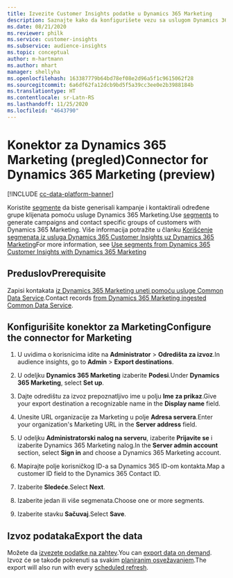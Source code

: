```yaml
---
title: Izvezite Customer Insights podatke u Dynamics 365 Marketing
description: Saznajte kako da konfigurišete vezu sa uslugom Dynamics 365 Marketing.
ms.date: 08/21/2020
ms.reviewer: philk
ms.service: customer-insights
ms.subservice: audience-insights
ms.topic: conceptual
author: m-hartmann
ms.author: mhart
manager: shellyha
ms.openlocfilehash: 163387779b64bd78ef08e2d96a5f1c9615062f28
ms.sourcegitcommit: 6a6df62fa12dcb9bd5f5a39cc3ee0e2b3988184b
ms.translationtype: HT
ms.contentlocale: sr-Latn-RS
ms.lasthandoff: 11/25/2020
ms.locfileid: "4643790"
---
```

# <a name="connector-for-dynamics-365-marketing-preview"></a><span data-ttu-id="c59d9-103">Konektor za Dynamics 365 Marketing (pregled)</span><span class="sxs-lookup"><span data-stu-id="c59d9-103">Connector for Dynamics 365 Marketing (preview)</span></span>

[!INCLUDE [cc-data-platform-banner](../includes/cc-data-platform-banner.md)]

<span data-ttu-id="c59d9-104">Koristite [segmente](segments.md) da biste generisali kampanje i kontaktirali određene grupe klijenata pomoću usluge Dynamics 365 Marketing.</span><span class="sxs-lookup"><span data-stu-id="c59d9-104">Use [segments](segments.md) to generate campaigns and contact specific groups of customers with Dynamics 365 Marketing.</span></span> <span data-ttu-id="c59d9-105">Više informacija potražite u članku [Korišćenje segmenata iz usluga Dynamics 365 Customer Insights uz Dynamics 365 Marketing](https://docs.microsoft.com/dynamics365/marketing/customer-insights-segments)</span><span class="sxs-lookup"><span data-stu-id="c59d9-105">For more information, see [Use segments from Dynamics 365 Customer Insights with Dynamics 365 Marketing](https://docs.microsoft.com/dynamics365/marketing/customer-insights-segments)</span></span>

## <a name="prerequisite"></a><span data-ttu-id="c59d9-106">Preduslov</span><span class="sxs-lookup"><span data-stu-id="c59d9-106">Prerequisite</span></span>

<span data-ttu-id="c59d9-107">Zapisi kontakata [iz Dynamics 365 Marketing uneti pomoću usluge Common Data Service](connect-power-query.md).</span><span class="sxs-lookup"><span data-stu-id="c59d9-107">Contact records [from Dynamics 365 Marketing ingested Common Data Service](connect-power-query.md).</span></span>

## <a name="configure-the-connector-for-marketing"></a><span data-ttu-id="c59d9-108">Konfigurišite konektor za Marketing</span><span class="sxs-lookup"><span data-stu-id="c59d9-108">Configure the connector for Marketing</span></span>

1. <span data-ttu-id="c59d9-109">U uvidima o korisnicima idite na **Administrator** > **Odredišta za izvoz**.</span><span class="sxs-lookup"><span data-stu-id="c59d9-109">In audience insights, go to **Admin** > **Export destinations**.</span></span>

1. <span data-ttu-id="c59d9-110">U odeljku **Dynamics 365 Marketing** izaberite **Podesi**.</span><span class="sxs-lookup"><span data-stu-id="c59d9-110">Under **Dynamics 365 Marketing**, select **Set up**.</span></span>

1. <span data-ttu-id="c59d9-111">Dajte odredištu za izvoz prepoznatljivo ime u polju **Ime za prikaz**.</span><span class="sxs-lookup"><span data-stu-id="c59d9-111">Give your export destination a recognizable name in the **Display name** field.</span></span>

1. <span data-ttu-id="c59d9-112">Unesite URL organizacije za Marketing u polje **Adresa servera**.</span><span class="sxs-lookup"><span data-stu-id="c59d9-112">Enter your organization's Marketing URL in the **Server address** field.</span></span>

1. <span data-ttu-id="c59d9-113">U odeljku **Administratorski nalog na serveru**, izaberite **Prijavite se** i izaberite Dynamics 365 Marketing nalog.</span><span class="sxs-lookup"><span data-stu-id="c59d9-113">In the **Server admin account** section, select **Sign in** and choose a Dynamics 365 Marketing account.</span></span>

1. <span data-ttu-id="c59d9-114">Mapirajte polje korisničkog ID-a sa Dynamics 365 ID-om kontakta.</span><span class="sxs-lookup"><span data-stu-id="c59d9-114">Map a customer ID field to the Dynamics 365 Contact ID.</span></span>

1. <span data-ttu-id="c59d9-115">Izaberite **Sledeće**.</span><span class="sxs-lookup"><span data-stu-id="c59d9-115">Select **Next**.</span></span>

1. <span data-ttu-id="c59d9-116">Izaberite jedan ili više segmenata.</span><span class="sxs-lookup"><span data-stu-id="c59d9-116">Choose one or more segments.</span></span>

1. <span data-ttu-id="c59d9-117">Izaberite stavku **Sačuvaj**.</span><span class="sxs-lookup"><span data-stu-id="c59d9-117">Select **Save**.</span></span>

## <a name="export-the-data"></a><span data-ttu-id="c59d9-118">Izvoz podataka</span><span class="sxs-lookup"><span data-stu-id="c59d9-118">Export the data</span></span>

<span data-ttu-id="c59d9-119">Možete da [izvezete podatke na zahtev](export-destinations.md).</span><span class="sxs-lookup"><span data-stu-id="c59d9-119">You can [export data on demand](export-destinations.md).</span></span> <span data-ttu-id="c59d9-120">Izvoz će se takođe pokrenuti sa svakim [planiranim osvežavanjem](system.md#schedule-tab).</span><span class="sxs-lookup"><span data-stu-id="c59d9-120">The export will also run with every [scheduled refresh](system.md#schedule-tab).</span></span>
